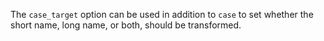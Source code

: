 The `case_target` option can be used in addition to `case` to set whether the
short name, long name, or both, should be transformed.

